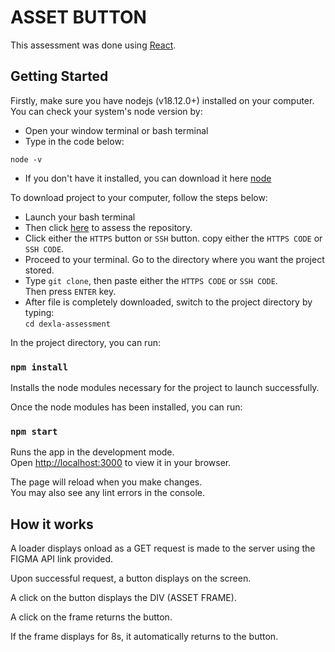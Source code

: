 # ASSET BUTTON

This assessment was done using [React](https://reactjs.org).

## Getting Started

Firstly, make sure you have nodejs (v18.12.0+) installed on your computer.\
You can check your system's node version by:

- Open your window terminal or bash terminal
- Type in the code below:

`node -v`

- If you don't have it installed, you can download it here [node](https://nodejs.org/en/download)

To download project to your computer, follow the steps below:

- Launch your bash terminal
- Then click [here](https://github/willhemz/dexla-assessment) to assess the repository.
- Click either the `HTTPS` button or `SSH` button. copy either the `HTTPS CODE` or `SSH CODE`.
- Proceed to your terminal. Go to the directory where you want the project stored.
- Type `git clone`, then paste either the `HTTPS CODE` or `SSH CODE`.\
  Then press `ENTER` key.
- After file is completely downloaded, switch to the project directory by typing:\
  `cd dexla-assessment`

In the project directory, you can run:

### `npm install`

Installs the node modules necessary for the project to launch successfully.

Once the node modules has been installed, you can run:

### `npm start`

Runs the app in the development mode.\
Open [http://localhost:3000](http://localhost:3000) to view it in your browser.

The page will reload when you make changes.\
You may also see any lint errors in the console.

## How it works

A loader displays onload as a GET request is made to the server using the FIGMA API link provided.

Upon successful request, a button displays on the screen.

A click on the button displays the DIV (ASSET FRAME).

A click on the frame returns the button.

If the frame displays for 8s, it automatically returns to the button.
